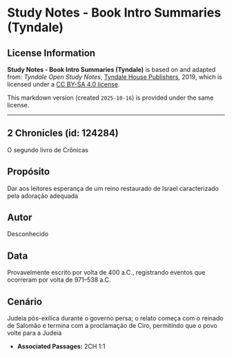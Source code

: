# Study Notes - Book Intro Summaries (Tyndale)

## License Information

**Study Notes - Book Intro Summaries (Tyndale)** is based on and adapted from: _Tyndale Open Study Notes_, [Tyndale House Publishers](https://tyndaleopenresources.com/), 2019, which is licensed under a [CC BY-SA 4.0 license](https://creativecommons.org/licenses/by-sa/4.0/legalcode.en).

This markdown version (created `2025-10-16`) is provided under the same license.



--------------------------------

## 2 Chronicles (id: 124284)

O segundo livro de Crônicas

Propósito
---------

Dar aos leitores esperança de um reino restaurado de Israel caracterizado pela adoração adequada

Autor
-----

Desconhecido

Data
----

Provavelmente escrito por volta de 400 a.C., registrando eventos que ocorreram por volta de 971–538 a.C.

Cenário
-------

Judeia pós\-exílica durante o governo persa; o relato começa com o reinado de Salomão e termina com a proclamação de Ciro, permitindo que o povo volte para a Judeia

* **Associated Passages:** 2CH 1:1

